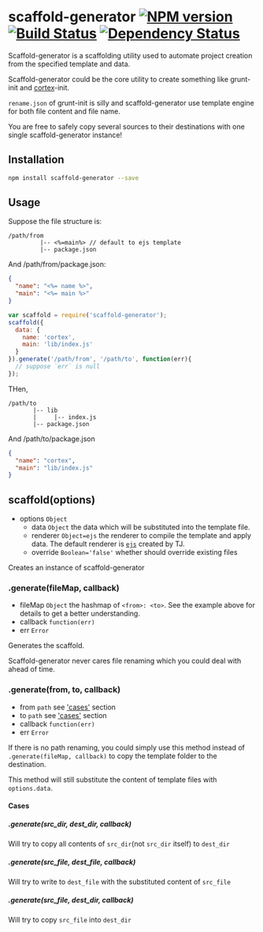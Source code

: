 # scaffold-generator [![NPM version](https://badge.fury.io/js/scaffold-generator.svg)](http://badge.fury.io/js/scaffold-generator) [![Build Status](https://travis-ci.org/kaelzhang/node-scaffold-generator.svg?branch=master)](https://travis-ci.org/kaelzhang/node-scaffold-generator) [![Dependency Status](https://gemnasium.com/kaelzhang/node-scaffold-generator.svg)](https://gemnasium.com/kaelzhang/node-scaffold-generator)

Scaffold-generator is a scaffolding utility used to automate project creation from the specified template and data.

Scaffold-generator could be the core utility to create something like grunt-init and [cortex](https://github.com/cortexjs/cortex)-init.

`rename.json` of grunt-init is silly and scaffold-generator use template engine for both file content and file name.

You are free to safely copy several sources to their destinations with one single scaffold-generator instance!

## Installation

```bash
npm install scaffold-generator --save
```

## Usage

Suppose the file structure is:

```
/path/from
         |-- <%=main%> // default to ejs template
         |-- package.json
```

And /path/from/package.json:

```json
{
  "name": "<%= name %>",
  "main": "<%= main %>"
}
```

```js
var scaffold = require('scaffold-generator');
scaffold({
  data: {
    name: 'cortex',
    main: 'lib/index.js'
  }
}).generate('/path/from', '/path/to', function(err){
  // suppose `err` is null
});
```

THen,

```
/path/to
       |-- lib
       |     |-- index.js
       |-- package.json
```

And /path/to/package.json

```json
{
  "name": "cortex",
  "main": "lib/index.js"
}
```


## scaffold(options)

- options `Object` 
    - data `Object` the data which will be substituted into the template file.
    - renderer `Object=ejs` the renderer to compile the template and apply data. The default renderer is [`ejs`](http://www.npmjs.org/package/ejs) created by TJ.
    - override `Boolean='false'` whether should override existing files

Creates an instance of scaffold-generator

### .generate(fileMap, callback)

- fileMap `Object` the hashmap of `<from>: <to>`. See the example above for details to get a better understanding.
- callback `function(err)`
- err `Error`

Generates the scaffold.

Scaffold-generator never cares file renaming which you could deal with ahead of time.

### .generate(from, to, callback)

- from `path` see ['cases'](#cases) section
- to `path` see ['cases'](#cases) section
- callback `function(err)`
- err `Error`

If there is no path renaming, you could simply use this method instead of `.generate(fileMap, callback)` to copy the template folder to the destination.

This method will still substitute the content of template files with `options.data`.

#### Cases

##### .generate(src_dir, dest_dir, callback)

Will try to copy all contents of `src_dir`(not `src_dir` itself) to `dest_dir`

##### .generate(src_file, dest_file, callback)

Will try to write to `dest_file` with the substituted content of `src_file`

##### .generate(src_file, dest_dir, callback)

Will try to copy `src_file` into `dest_dir`


